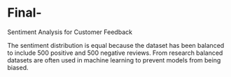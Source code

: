 # Final-
Sentiment Analysis for Customer Feedback

The sentiment distribution is equal because the dataset has been balanced to include 500 positive and 500 negative reviews. From research balanced datasets are often used in machine learning to prevent models from being biased. 
